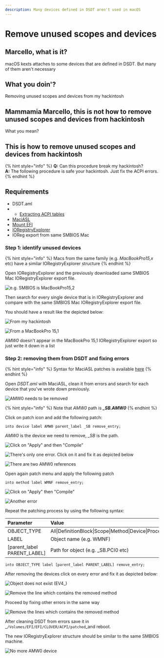 ```yaml
---
description: Many devices defined in DSDT aren't used in macOS
---
```


# Remove unused scopes and devices

## Marcello, what is it?

macOS kexts attaches to some devices that are defined in DSDT. But many of them aren't necessary 

## What you doin'?

Removing unused scopes and devices from my hackintosh

## Mammamia Marcello, this is not how to remove unused scopes and devices from hackintosh

What you mean?

## This is how to remove unused scopes and devices from hackintosh

{% hint style="info" %}
**Q:** Can this procedure break my hackintosh?  
**A:** The following procedure is safe your hackintosh. Just fix the ACPI errors. 
{% endhint %}

## Requirements

* DSDT.aml
* *  [Extracting ACPI tables](../extracting-acpi-tables.md)
* [MaciASL](../../tools/useful-tools/maciasl.md)
* [Mount EFI](../../bootloaders/mount-efi.md)
* [IORegistryExplorer](../../tools/debugging/ioregistryexplorer.md)
* IOReg export from same SMBIOS Mac

### Step 1: identify unused devices

{% hint style="info" %}
 Macs from the same family \(e.g. _MacBookPro15,x_ etc\) have a similar IORegistryExplorer structure
{% endhint %}

Open IORegistryExplorer and the previously downloaded same SMBIOS Mac IORegistryExplorer export file.

![e.g. SMBIOS is MacBookPro15,2](../../.gitbook/assets/image%20%2825%29.png)

Then search for every single device that is in IORegistryExplorer and compare with the same SMBIOS Mac IORegistryExplorer export file.

You should have a result like the depicted below:

![From my hackintosh](../../.gitbook/assets/image%20%2895%29.png)

![From a MacBookPro 15,1  ](../../.gitbook/assets/image%20%2830%29.png)

_AMW0_ doesn't appear in the MacBookPro 15,1 IORegistryExplorer export so just write it down in a list

### Step 2: removing them from DSDT and fixing errors

{% hint style="info" %}
Syntax for MaciASL patches is available [here](https://sourceforge.net/p/maciasl/wiki/Patching%20Syntax%20Grammar/)
{% endhint %}

Open _DSDT.aml_ with MaciASL, clean it from errors and search for each device that you've wrote down previously. 

![AMW0 needs to be removed](../../.gitbook/assets/image%20%28130%29.png)

{% hint style="info" %}
Note that _AMW0_ path is _**\_SB.AMW0**_
{% endhint %}

Click on patch icon and add the following patch:

```text
into device label AMW0 parent_label _SB remove_entry;
```

_AMW0_  is the device we need to remove, _\_SB_ is the path.

![Click on &quot;Apply&quot; and then &quot;Compile&quot;](../../.gitbook/assets/image%20%2873%29.png)

![There&apos;s only one error. Click on it and fix it as depicted below](../../.gitbook/assets/image%20%28105%29.png)

![There are two AMW0 references](../../.gitbook/assets/image%20%2868%29.png)

Open again patch menu and apply the following patch

```text
into method label WMNF remove_entry;
```

![Click on &quot;Apply&quot; then &quot;Compile&quot;](../../.gitbook/assets/image%20%28106%29.png)

![Another error](../../.gitbook/assets/image%20%2853%29.png)

Repeat the patching process by using the following syntax:

| Parameter | Value |
| :--- | :--- |
| OBJECT\_TYPE | All\|DefinitionBlock\|Scope\|Method\|Device\|Processor\|ThermalZone |
| LABEL | Object name \(e.g. WMNF\) |
| \[parent\_label PARENT\_LABEL\] | Path for object \(e.g. \_SB.PCI0 etc\) |

```text
into OBJECT_TYPE label [parent_label PARENT_LABEL] remove_entry;
```

After removing the devices click on every error and fix it as depicted below:

![Object does not exist \(EV4\_\)](../../.gitbook/assets/image%20%2843%29.png)

![Remove the line which contains the removed method](../../.gitbook/assets/image%20%286%29.png)

Proceed by fixing other errors in the same way

![Remove the lines which contains the removed method](../../.gitbook/assets/image%20%2888%29.png)

After cleaning DSDT from errors save it in _`/Volumes/EFI/EFI/CLOVER/ACPI/patched`_and reboot.

The new IORegistryExplorer structure should be similar to the same SMBIOS machine.

 

![No more AMW0 device](../../.gitbook/assets/image%20%289%29.png)







### 

